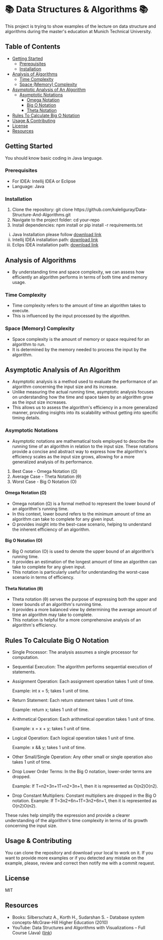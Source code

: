 # 📚 Data Structures & Algorithms 📚

This project is trying to show examples of the lecture on data structure and algorithms during the master's education at Munich Technical University.

## Table of Contents 
- [Getting Started](#getting-started)
  - [Prerequisites](##prerequisites)
  - [Installation](#installation)
- [Analysis of Algorithms](#analysis-of-algorithms)
  - [Time Complexity](#time-complexity)
  - [Space (Memory) Complexity](#space-memory-complexity)
- [Asymptotic Analysis of An Algorithm](#asymptotic-analysis-of-an-algorithm)
  - [Asymptotic Notations](#asymptotic-notations)
    - [Omega Notation](##omega-notation)
    - [Big O Notation](##big-o-notation)
    - [Theta Notation](##theta-notation)
- [Rules To Calculate Big O Notation](#rules-to-calculate-big-o-notation)
- [Usage & Contributing](#usage--contributing)
- [License](#license)
- [Resources](#resources)

## Getting Started 

You should know basic coding in Java language.

### Prerequisites 

- For IDEA: Intellij IDEA or Eclipse
- Language: Java

### Installation 

<ol type="1">
  <li>Clone the repository: git clone https://github.com/kaleliguray/Data-Structure-And-Algorithms.git</li>
  <li>Navigate to the project folder: cd your-repo</li>
  <li>Install dependencies: npm install or pip install -r requirements.txt</li>
</ol>

<ol type="i">
  <li>Java Installation please follow <a href="https://www.oracle.com/java/technologies/downloads">download link</a></li>
  <li>Intellij IDEA installation path: <a href="https://lp.jetbrains.com/intellij-idea-features-promo/?source=google&medium=cpc&campaign=EMEA_en_DE_IDEA_Branded&term=intellij%20idea&content=602143185097&gad_source=1&gclid=CjwKCAiArfauBhApEiwAeoB7qObFfBSYfg9mP7FWB6qV3DvhfGKjEOGvQ_BzciHKk450Tw4XM0g35RoCRaQQAvD_BwE">download link</a></li>
  <li>Eclips IDEA installation path: <a href="https://www.eclipse.org/downloads/">download link</a></li>
</ol>

## Analysis of Algorithms
* By understanding time and space complexity, we can assess how efficiently an algorithm performs in terms of both time and memory usage.

### Time Complexity
* Time complexity refers to the amount of time an algorithm takes to execute.
* This is influenced by the input processed by the algorithm.

### Space (Memory) Complexity
* Space complexity is the amount of memory or space required for an algorithm to run. 
* It is determined by the memory needed to process the input by the algorithm.

## Asymptotic Analysis of An Algorithm
- Asymptotic analysis is a method used to evaluate the performance of an algorithm concerning the input size and its increase.
- Unlike measuring the actual running time, asymptotic analysis focuses on understanding how the time and space taken by an algorithm grow as the input size increases.
- This allows us to assess the algorithm's efficiency in a more generalized manner, providing insights into its scalability without getting into specific timing details.

### Asymptotic Notations
- Asymptotic notations are mathematical tools employed to describe the running time of an algorithm in relation to the input size. These notations provide a concise and abstract way to express how the algorithm's efficiency scales as the input size grows, allowing for a more generalized analysis of its performance.

<ol type="1">
  <li>Best Case - Omega Notation (Ω) </li>
  <li>Average Case - Theta Notation (θ) </li>
  <li>Worst Case - Big O Notation (O) </li>
</ol>
  
#### Omega Notation (Ω)
* Omega notation (Ω) is a formal method to represent the lower bound of an algorithm's running time.
* In this context, lower bound refers to the minimum amount of time an algorithm can take to complete for any given input.
* Ω provides insight into the best-case scenario, helping to understand the inherent efficiency of an algorithm.

#### Big O Notation (O)
* Big O notation (O) is used to denote the upper bound of an algorithm's running time.
* It provides an estimation of the longest amount of time an algorithm can take to complete for any given input.
* This notation is particularly useful for understanding the worst-case scenario in terms of efficiency.

#### Theta Notation (θ)
* Theta notation (θ) serves the purpose of expressing both the upper and lower bounds of an algorithm's running time.
* It provides a more balanced view by determining the average amount of time an algorithm may take to complete.
* This notation is helpful for a more comprehensive analysis of an algorithm's efficiency.

## Rules To Calculate Big O Notation
- Single Processor: The analysis assumes a single processor for computation.
- Sequential Execution: The algorithm performs sequential execution of statements.
- Assignment Operation: Each assignment operation takes 1 unit of time.

    Example: int x = 5; takes 1 unit of time.
  
- Return Statement: Each return statement takes 1 unit of time.

    Example: return x; takes 1 unit of time.

- Arithmetical Operation: Each arithmetical operation takes 1 unit of time.

    Example: x = x + y; takes 1 unit of time.

- Logical Operation: Each logical operation takes 1 unit of time.

    Example: x && y; takes 1 unit of time.
    
- Other Small/Single Operation: Any other small or single operation also takes 1 unit of time.

- Drop Lower Order Terms: In the Big O notation, lower-order terms are dropped.

    Example: If T=n2+3n+1T=n2+3n+1, then it is represented as O(n2)O(n2).

- Drop Constant Multipliers: Constant multipliers are dropped in the Big O notation.
    Example: If T=3n2+6n+1T=3n2+6n+1, then it is represented as O(n2)O(n2).

These rules help simplify the expression and provide a clearer understanding of the algorithm's time complexity in terms of its growth concerning the input size.

## Usage & Contributing

You can clone the repository and download your local to work on it. If you want to provide more examples or if you detected any mistake on the example, please, review and correct then notify me with a commit request.

## License 

MIT 

## Resources

* Books: Silberschatz A., Korth H., Sudarshan S. - Database system concepts-McGraw-Hill Higher Education (2010)
* YouTube: Data Structures and Algorithms with Visualizations – Full Course (Java) (<a href="https://www.youtube.com/watch?v=2ZLl8GAk1X4&list=RDCMUC8butISFwT-Wl7EV0hUK0BQ&start_radio=1">link</a>)
